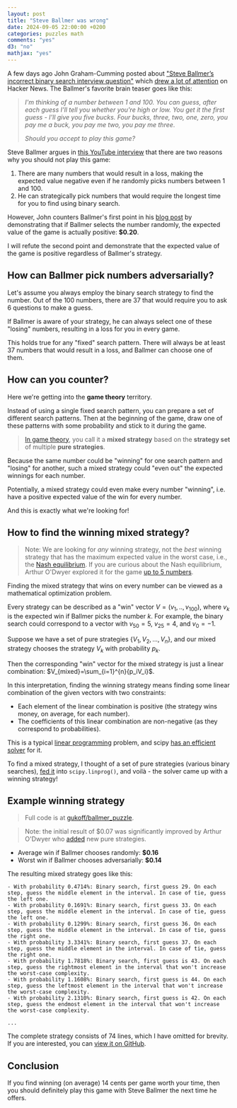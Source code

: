 ```yaml
---
layout: post
title: "Steve Ballmer was wrong"
date: 2024-09-05 22:00:00 +0200
categories: puzzles math
comments: "yes"
d3: "no"
mathjax: "yes"
---
```


A few days ago John Graham-Cumming posted about ["Steve Ballmer’s incorrect binary search interview question"](https://blog.jgc.org/2024/09/steve-ballmers-binary-search-interview.html) which [drew a lot of attention](https://news.ycombinator.com/item?id=41434637) on Hacker News. The Ballmer's favorite brain teaser goes like this:

>_I'm thinking of a number between 1 and 100. You can guess, after each guess I'll tell you whether you're high or low. You get it the first guess - I'll give you five bucks. Four bucks, three, two, one, zero, you pay me a buck, you pay me two, you pay me three_. 
> 
> _Should you accept to play this game?_

Steve Ballmer argues in [this YouTube interview](https://youtu.be/svCYbkS0Sjk?si=89kJu8Ukkr9QpkFX&t=34) that there are two reasons why you should not play this game:

1. There are many numbers that would result in a loss, making the expected value negative even if he randomly picks numbers between 1 and 100.
2. He can strategically pick numbers that would require the longest time for you to find using binary search.

However, John counters Ballmer's first point in his [blog post](https://blog.jgc.org/2024/09/steve-ballmers-binary-search-interview.html) by demonstrating that if Ballmer selects the number randomly, the expected value of the game is actually positive: **$0.20**.

I will refute the second point and demonstrate that the expected value of the game is positive regardless of Ballmer's strategy.

## How can Ballmer pick numbers adversarially?

Let's assume you always employ the binary search strategy to find the number. Out of the 100 numbers, there are 37 that would require you to ask 6 questions to make a guess.

If Ballmer is aware of your strategy, he can always select one of these "losing" numbers, resulting in a loss for you in every game.

This holds true for any "fixed" search pattern. There will always be at least 37 numbers that would result in a loss, and Ballmer can choose one of them.

## How can you counter?

Here we're getting into the **game theory** territory.

Instead of using a single fixed search pattern, you can prepare a set of different search patterns. Then at the beginning of the game, draw one of these patterns with some probability and stick to it during the game.

> [In game theory](https://en.wikipedia.org/wiki/Strategy_(game_theory)#Pure_and_mixed_strategies), you call it a **mixed strategy** based on the **strategy set** of multiple **pure strategies**.

Because the same number could be "winning" for one search pattern and "losing" for another, such a mixed strategy could "even out" the expected winnings for each number.

Potentially, a mixed strategy could even make every number "winning", i.e. have a positive expected value of the win for every number.

And this is exactly what we're looking for!

## How to find the winning mixed strategy?

> Note: We are looking for _any_ winning strategy, not the _best_ winning strategy that has the maximum expected value in the worst case, i.e., the [Nash equilibrium](https://en.wikipedia.org/wiki/Nash_equilibrium). If you are curious about the Nash equilibrium, Arthur O'Dwyer explored it for the game [up to 5 numbers](https://quuxplusone.github.io/blog/2024/09/04/the-game-is-flawed/).

Finding the mixed strategy that wins on every number can be viewed as a mathematical optimization problem.

Every strategy can be described as a "win" vector $V = (v_1, .., v_{100})$, where $v_k$ is the expected win if Ballmer picks the number $k$. For example, the binary search could correspond to a vector with $v_{50} = 5$, $v_{25} = 4$, and $v_{0} = -1$.

Suppose we have a set of pure strategies $\{V_1, V_2, ..., V_n\}$, and our mixed strategy chooses the strategy $V_k$ with probability $p_k$.

Then the corresponding "win" vector for the mixed strategy is just a linear combination: $V_{mixed}=\sum_{i=1}^{n}{p_iV_i}$.

In this interpretation, finding the winning strategy means finding some linear combination of the given vectors with two constraints:

- Each element of the linear combination is positive (the strategy wins money, on average, for each number).
- The coefficients of this linear combination are non-negative (as they correspond to probabilities).

This is a typical [linear programming](https://en.wikipedia.org/wiki/Linear_programming) problem, and scipy [has an efficient solver](https://docs.scipy.org/doc/scipy/reference/generated/scipy.optimize.linprog.html) for it.

To find a mixed strategy, I thought of a set of pure strategies (various binary searches), [fed it](https://github.com/gukoff/ballmer_puzzle/blob/main/main.py#L98) into `scipy.linprog()`, and voilà - the solver came up with a winning strategy!

## Example winning strategy

> Full code is at [gukoff/ballmer_puzzle](https://github.com/gukoff/ballmer_puzzle#winning-strategy).

> Note: the initial result of $0.07 was significantly improved by Arthur O'Dwyer who [added](https://github.com/gukoff/ballmer_puzzle/pull/1) new pure strategies. 

- Average win if Ballmer chooses randomly: **$0.16**
- Worst win if Ballmer chooses adversarially: **$0.14**

The resulting mixed strategy goes like this:

```
- With probability 0.4714%: Binary search, first guess 29. On each step, guess the middle element in the interval. In case of tie, guess the left one.
- With probability 0.1691%: Binary search, first guess 33. On each step, guess the middle element in the interval. In case of tie, guess the left one.
- With probability 0.1299%: Binary search, first guess 36. On each step, guess the middle element in the interval. In case of tie, guess the right one.
- With probability 3.3341%: Binary search, first guess 37. On each step, guess the middle element in the interval. In case of tie, guess the right one.
- With probability 1.7818%: Binary search, first guess is 43. On each step, guess the rightmost element in the interval that won't increase the worst-case complexity.
- With probability 1.1608%: Binary search, first guess is 44. On each step, guess the leftmost element in the interval that won't increase the worst-case complexity.
- With probability 2.1310%: Binary search, first guess is 42. On each step, guess the endmost element in the interval that won't increase the worst-case complexity.

...
```

The complete strategy consists of 74 lines, which I have omitted for brevity. If you are interested, you can [view it on GitHub](https://github.com/gukoff/ballmer_puzzle?tab=readme-ov-file#winning-strategy).

## Conclusion

If you find winning (on average) 14 cents per game worth your time, then you should definitely play this game with Steve Ballmer the next time he offers.
